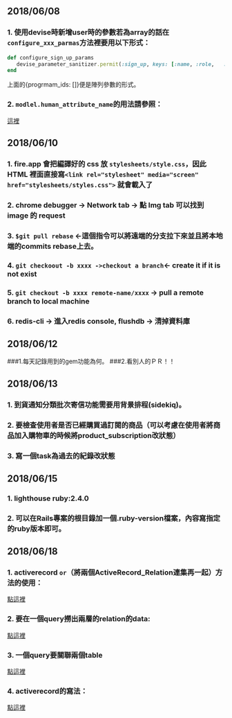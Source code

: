 ## 2018/06/08
### 1. 使用devise時新增user時的參數若為array的話在`configure_xxx_parmas`方法裡要用以下形式：
```ruby
def configure_sign_up_params
   devise_parameter_sanitizer.permit(:sign_up, keys: [:name, :role,   :student_type, { :program_ids => [] } ])
end
```
上面的{progrmam_ids: []}便是陣列參數的形式。  

### 2. `modlel.human_attribute_name`的用法請參照：
[這裡](https://apidock.com/rails/ActiveModel/Translation/human_attribute_name)

## 2018/06/10
### 1. fire.app 會把編譯好的 css 放 `stylesheets/style.css`，因此 HTML 裡面直接寫`<link rel="stylesheet" media="screen" href="stylesheets/styles.css">` 就會載入了
### 2.  chrome debugger ->  Network tab -> 點 Img tab 可以找到 image 的 request
### 3. `$git pull rebase` <-這個指令可以將遠端的分支拉下來並且將本地端的commits rebase上去。
### 4. `git checkoout -b xxxx ->checkout a branch`<- create it if it is not exist
### 5. `git checkout -b xxxx remote-name/xxxx` -> pull a remote branch to local machine
### 6. redis-cli -> 進入redis console, flushdb -> 清掉資料庫
## 2018/06/12
###1.每天記錄用到的gem功能為何。
###2.看別人的ＰＲ！！

## 2018/06/13
### 1. 到貨通知分類批次寄信功能需要用背景排程(sidekiq)。
### 2. 要檢查使用者是否已經購買過訂閱的商品（可以考慮在使用者將商品加入購物車的時候將product_subscription改狀態）
### 3. 寫一個task為過去的紀錄改狀態

## 2018/06/15
### 1. lighthouse ruby:2.4.0
### 2. 可以在Rails專案的根目錄加一個.ruby-version檔案，內容寫指定的ruby版本即可。

## 2018/06/18
### 1. activerecord `or`（將兩個ActiveRecord_Relation連集再一起）方法的使用：
[點這裡](https://stackoverflow.com/questions/32753168/rails-5-activerecord-or-query)
### 2. 要在一個query撈出兩層的relation的data:
[點這裡](https://stackoverflow.com/questions/31545306/rails-activerecord-query-for-joining-multiple-tables)
### 3. 一個query要關聯兩個table
[點這裡](https://stackoverflow.com/questions/17147431/ruby-on-rails-joining-multiple-tables-and-how-to-extract-data)
### 4. activerecord的寫法：
[點這裡](https://stackoverflow.com/questions/31096009/activerecord-or-query-hash-notation)

